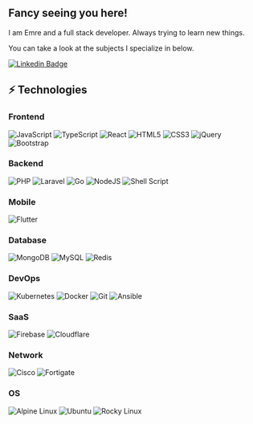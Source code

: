 ## Fancy seeing you here!

I am Emre and a full stack developer. Always trying to learn new things.

You can take a look at the subjects I specialize in below.

[![Linkedin Badge](https://img.shields.io/badge/-emresudo-blue?style=flat-square&logo=Linkedin&logoColor=white&link=https://www.linkedin.com/in/emresudo/)](https://www.linkedin.com/in/emresudo/)

## ⚡ Technologies

### Frontend
![JavaScript](https://img.shields.io/badge/-JavaScript-black?style=flat-square&logo=javascript)
![TypeScript](https://img.shields.io/badge/-TypeScript-007ACC?style=flat-square&logo=typescript)
![React](https://img.shields.io/badge/-React-black?style=flat-square&logo=react)
![HTML5](https://img.shields.io/badge/-HTML5-E34F26?style=flat-square&logo=html5&logoColor=white)
![CSS3](https://img.shields.io/badge/-CSS3-1572B6?style=flat-square&logo=css3)
![jQuery](https://img.shields.io/badge/jquery-%230769AD.svg?style=flat-square&logo=jquery&logoColor=white)
![Bootstrap](https://img.shields.io/badge/-Bootstrap-563D7C?style=flat-square&logo=bootstrap)

### Backend
![PHP](https://img.shields.io/badge/Php-%23777BB4.svg?style=flat-square&logo=php&logoColor=white)
![Laravel](https://img.shields.io/badge/Laravel-%23FF2D20.svg?style=flat-square&logo=laravel&logoColor=white)
![Go](https://img.shields.io/badge/Go-%2300ADD8.svg?style=flat-square&logo=go&logoColor=white)
![NodeJS](https://img.shields.io/badge/Node.JS-6DA55F?style=flat-square&logo=node.js&logoColor=white)
![Shell Script](https://img.shields.io/badge/Shell_script-%23121011.svg?style=flat-square&logo=gnu-bash&logoColor=white)

### Mobile
![Flutter](https://img.shields.io/badge/Flutter-%2302569B.svg?style=flat-square&logo=Flutter&logoColor=white)

### Database
![MongoDB](https://img.shields.io/badge/-MongoDB-black?style=flat-square&logo=mongodb)
![MySQL](https://img.shields.io/badge/-MySQL-black?style=flat-square&logo=mysql)
![Redis](https://img.shields.io/badge/-Redis-black?style=flat-square&logo=Redis)

### DevOps
![Kubernetes](https://img.shields.io/badge/Kubernetes-%23326ce5.svg?style=flat-square&logo=kubernetes&logoColor=white)
![Docker](https://img.shields.io/badge/-Docker-black?style=flat-square&logo=docker)
![Git](https://img.shields.io/badge/-Git-black?style=flat-square&logo=git)
![Ansible](https://img.shields.io/badge/Ansible-%231A1918.svg?style=flat-square&logo=ansible&logoColor=white)

### SaaS
![Firebase](https://img.shields.io/badge/Firebase-%23039BE5.svg?style=flat-square&logo=firebase)
![Cloudflare](https://img.shields.io/badge/Cloudflare-F38020?style=flat-square&logo=Cloudflare&logoColor=white)

### Network
![Cisco](https://img.shields.io/badge/Cisco-%23049fd9.svg?style=flat-square&logo=cisco&logoColor=black)
![Fortigate](https://img.shields.io/badge/Fortigate-da291c?style=flat-square&logo=hyperledger&logoColor=white)

### OS
![Alpine Linux](https://img.shields.io/badge/Alpine_Linux-%230D597F.svg?style=flat-square&logo=alpine-linux&logoColor=white)
![Ubuntu](https://img.shields.io/badge/Ubuntu-E95420?style=flat-square&logo=ubuntu&logoColor=white)
![Rocky Linux](https://img.shields.io/badge/-Rocky%20Linux-%2310B981?style=flat-square&logo=rockylinux&logoColor=white)

